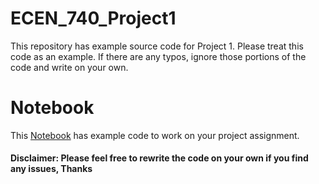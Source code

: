 # ECEN_740_Project1
This repository has example source code for Project 1. Please treat this code as an example. If there are any typos, ignore those portions of the code and write on your own.

# Notebook
This [Notebook](neural_networks.ipynb) has example code to work on your project assignment.


#### Disclaimer: Please feel free to rewrite the code on your own if you find any issues, Thanks
